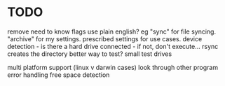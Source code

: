 # TODO

remove need to know flags
    use plain english? eg "sync" for file syncing. "archive" for my settings. prescribed settings for use cases.
device detection - is there a hard drive connected - if not, don't execute... rsync creates the directory
better way to test? small test drives

multi platform support (linux v darwin cases)
look through other program
    error handling
    free space detection